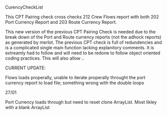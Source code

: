 CurencyCheckList

This CPT Pairing check cross checks 212 Crew Flows report with both 202 Port Currency Report and 203 Route Currency Report.

This new version of the previous CPT Pairing Check is needed due to the break down of the Port and Route currency reports (not the adhock reports) 
as generated by merlot. The previous CPT check is full of redundencies and is a complicated single main function lacking explanitory comments.
It is extreamly had to follow and will need to be redone to follow object oriented coding practices. This will also allow ..


CURRENT UPDATE:

Flows loads properally, unable to iterate properally throught the port currency report to load file; something wrong with the double loops

27/01 

Port Currency loads through but need to reset clone ArrayList. Most likley with a blank ArrayList


